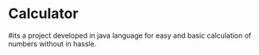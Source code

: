# Calculator
#its a project developed in java language for easy and basic calculation of numbers without in hassle.
